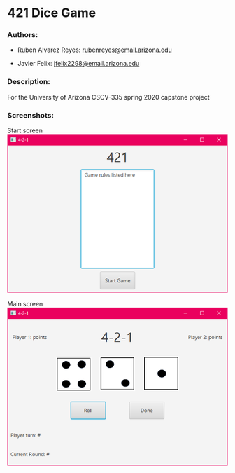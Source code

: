 # 421 Dice Game

### Authors:
* Ruben Alvarez Reyes: rubenreyes@email.arizona.edu

* Javier Felix: jfelix2298@email.arizona.edu

### Description:
For the University of Arizona CSCV-335 spring 2020 capstone project

### Screenshots:
Start screen
![screenshot1](screenshots/startMenu.png)

Main screen
![screenshot2](screenshots/mainScreen.png)

